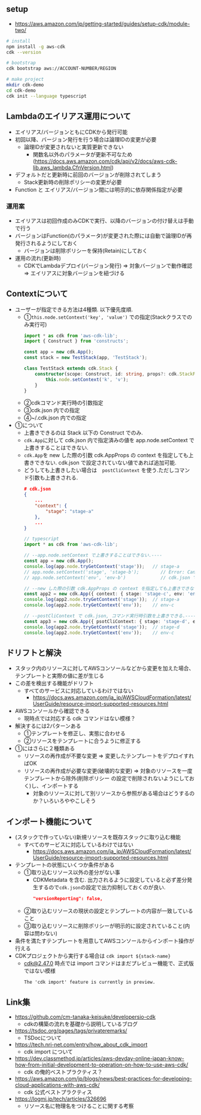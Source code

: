 
## setup
- https://aws.amazon.com/jp/getting-started/guides/setup-cdk/module-two/
```bash
# install
npm install -g aws-cdk
cdk --version

# bootstrap
cdk bootstrap aws://ACCOUNT-NUMBER/REGION

# make project
mkdir cdk-demo
cd cdk-demo
cdk init --language typescript
```

## Lambdaのエイリアス運用について
- エイリアス/バージョンともにCDKから発行可能
- 初回以降、バージョン発行を行う場合は論理IDの変更が必要
    - 論理IDが変更されないと実質更新できない
        - 関数名以外のパラメータが更新不可なため(https://docs.aws.amazon.com/cdk/api/v2/docs/aws-cdk-lib.aws_lambda.CfnVersion.html)
- デフォルトだと更新時に前回のバージョンが削除されてしまう
    - Stack更新時の削除ポリシーの変更が必要
- Function と エイリアス/バージョン間には明示的に依存関係指定が必要

### 運用案
- エイリアスは初回作成のみCDKで実行、以降のバージョンの付け替えは手動で行う
- バージョンはFunction(のパラメータ)が変更された際には自動で論理IDが再発行されるようにしておく
    - バージョンは削除ポリシーを保持(Retain)にしておく
- 運用の流れ(更新時)
    - CDKでLambdaデプロイ(バージョン発行) ⇒ 対象バージョンで動作確認 ⇒ エイリアスに対象バージョンを紐づける

## Contextについて
- ユーザーが指定できる方法は4種類. 以下優先度順.
    - ①```this.node.setContext('key', 'value')``` での指定(Stackクラスでのみ実行可)
        ```typescript
        import * as cdk from 'aws-cdk-lib';
        import { Construct } from 'constructs';

        const app = new cdk.App();
        const stack = new TestStack(app, 'TestStack');
        
        class TestStack extends cdk.Stack {
            constructor(scope: Construct, id: string, props?: cdk.StackProps) {
                this.node.setContext('k', 'v');
            }
        }
        ```
    - ②cdkコマンド実行時の引数指定
    - ③cdk.json 内での指定
    - ④~/.cdk.json 内での指定
- ①について
    - 上書きできるのは Stack 以下の Construct でのみ.
    - ```cdk.App```に対して cdk.json 内で指定済みの値を app.node.setContext で上書きすることはできない.
    - ```cdk.App```を new した際の引数 cdk.AppProps の context を指定しても上書きできない. cdk.json で設定されていない値であれば追加可能.
    - どうしても上書きしたい場合は　```postCliContext``` を使う.ただしコマンド引数も上書きされる.
        ```json
        # cdk.json
        {
            ...
            "context": {
                "stage": "stage-a"
            },
            ...
        }
        ```
        ```typescript
        // typescript
        import * as cdk from 'aws-cdk-lib';

        // --app.node.setContext で上書きすることはできない.----
        const app = new cdk.App();
        console.log(app.node.tryGetContext('stage'));   // stage-a
        // app.node.setContext('stage', 'stage-b');        // Error: Cannot set context after children have been added     
        // app.node.setContext('env', 'env-b')             // cdk.json で指定されていない key でもエラーになる

        // --new した際の引数 cdk.AppProps の context を指定しても上書きできない.----
        const app2 = new cdk.App({ context: { stage: 'stage-c', env: 'env-c' } });
        console.log(app2.node.tryGetContext('stage'));  // stage-a
        console.log(app2.node.tryGetContext('env'));    // env-c

        // --postCliContext で cdk.json, コマンド実行時引数を上書きできる.----
        const app3 = new cdk.App({ psotCliContext: { stage: 'stage-d', env: 'env-d' } });
        console.log(app2.node.tryGetContext('stage'));  // stage-d
        console.log(app2.node.tryGetContext('env'));    // env-c
        ```

## ドリフトと解決
- スタック内のリソースに対してAWSコンソールなどから変更を加えた場合、テンプレートと実際の値に差が生じる
- この差を検出する機能がドリフト
    - すべてのサービスに対応しているわけではない
        - https://docs.aws.amazon.com/ja_jp/AWSCloudFormation/latest/UserGuide/resource-import-supported-resources.html
- AWSコンソールから確認できる
    - 現時点では対応する cdk コマンドはない模様？
- 解決するには2パターンある
    - ①テンプレートを修正し、実態に合わせる
    - ②リソースをテンプレートに合うように修正する
- ①にはさらに２種類ある
    - リソースの再作成が不要な変更 ⇒ 変更したテンプレートをデプロイすればOK
    - リソースの再作成が必要な変更(破壊的な変更) ⇒ 対象のリソースを一度テンプレートから除外(削除ポリシー
    の設定で削除されないようにしておく)し、インポートする
        - 対象のリソースに対して別リソースから参照がある場合はどうするのか？いろいろややこしそう 

## インポート機能について
- (スタックで作っていない)新規リソースを既存スタックに取り込む機能
    - すべてのサービスに対応しているわけではない
        - https://docs.aws.amazon.com/ja_jp/AWSCloudFormation/latest/UserGuide/resource-import-supported-resources.html
- テンプレートの状態にいくつか条件がある
    - ①取り込むリソース以外の差分がない事
        - CDKMetadata を含む. 出力されるように設定していると必ず差分発生するので```cdk.json```の設定で出力抑制しておくのが良い.
            ```json
            "versionReporting": false,
            ```
    - ②取り込むリソースの現状の設定とテンプレートの内容が一致していること
    - ③取り込むリソースに削除ポリシーが明示的に設定されていること(内容は問わない)
- 条件を満たすテンプレートを用意してAWSコンソールからインポート操作が行える
- CDKプロジェクトから実行する場合は ```cdk import ${stack-name}```
    - cdk@2.47.0 時点では import コマンドはまだプレビュー機能で、正式版ではない模様
        ```
        The 'cdk import' feature is currently in preview.
        ```

## Link集
- https://github.com/cm-tanaka-keisuke/developersio-cdk
    - cdkの構築の流れを基礎から説明しているブログ
- https://tsdoc.org/pages/tags/privateremarks/
    - TSDocについて
- https://tech.nri-net.com/entry/how_about_cdk_import
    - cdk import について
- https://dev.classmethod.jp/articles/aws-devday-online-japan-know-how-from-initial-development-to-operation-on-how-to-use-aws-cdk/
    - cdk の俺的ベストプラクティス？
- https://aws.amazon.com/jp/blogs/news/best-practices-for-developing-cloud-applications-with-aws-cdk/
    - cdk 公式ベストプラクティス
- https://logmi.jp/tech/articles/326696
    - リソース名に物理名をつけることに関する考察